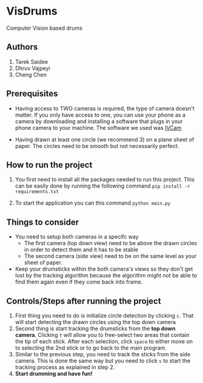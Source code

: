 # VisDrums
 Computer Vision based drums
 
## Authors
1. Tarek Saidee
2. Dhruv Vajpeyi
3. Cheng Chen 


## Prerequisites
* Having access to TWO cameras is required, the type of camera doesn't matter. If you only have access to 
one, you can use your phone as a camera by downloading and installing a software that plugs in your phone camera to your 
machine. The software we used was [IVCam](https://www.e2esoft.com/ivcam/)

* Having drawn at least one circle (we recommend 3) on a plane sheet of paper. The circles need to be smooth but not 
necessarily perfect.

## How to run the project
1. You first need to install all the packages needed to run this project. This can be easily done by running the following
command ``pip install -r requirements.txt``

2. To start the application you can this command ``python main.py``

## Things to consider

* You need to setup both cameras in a specifc way
    * The first camera (top down view) need to be above the drawn circles in order to detect them and it has to be stable
    * The second camera (side view) need to be on the same level as your sheet of paper. 
* Keep your drumsticks within the both camera's views so they don't get lost by the tracking algorithm because the algorithm 
might not be able to find them again even if they come back into frame.


## Controls/Steps after running the project
1. First thing you need to do is initialize circle detection by clicking ``c``. That will start detecting the drawn circles
using the top down camera
2. Second thing is start tracking the drumsticks from the **top down camera**. Clicking ``t`` will allow you to free-select two areas that contain the 
tip of each stick. After each selection, click ``space`` to either move on to selecting the 2nd stick or to go back to the 
main program.
3. Similar to the previous step, you need to track the sticks from the side camera. This is done the same way but you need to
click ``s`` to start the tracking process as explained in step 2.
4. **Start drumming and have fun!**